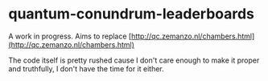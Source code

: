 # quantum-conundrum-leaderboards

A work in progress. Aims to replace [http://qc.zemanzo.nl/chambers.html](http://qc.zemanzo.nl/chambers.html)

The code itself is pretty rushed cause I don't care enough to make it proper and truthfully, I don't have the time for it either.
